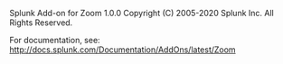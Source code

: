 Splunk Add-on for Zoom 1.0.0
Copyright (C) 2005-2020 Splunk Inc. All Rights Reserved.

For documentation, see: http://docs.splunk.com/Documentation/AddOns/latest/Zoom
